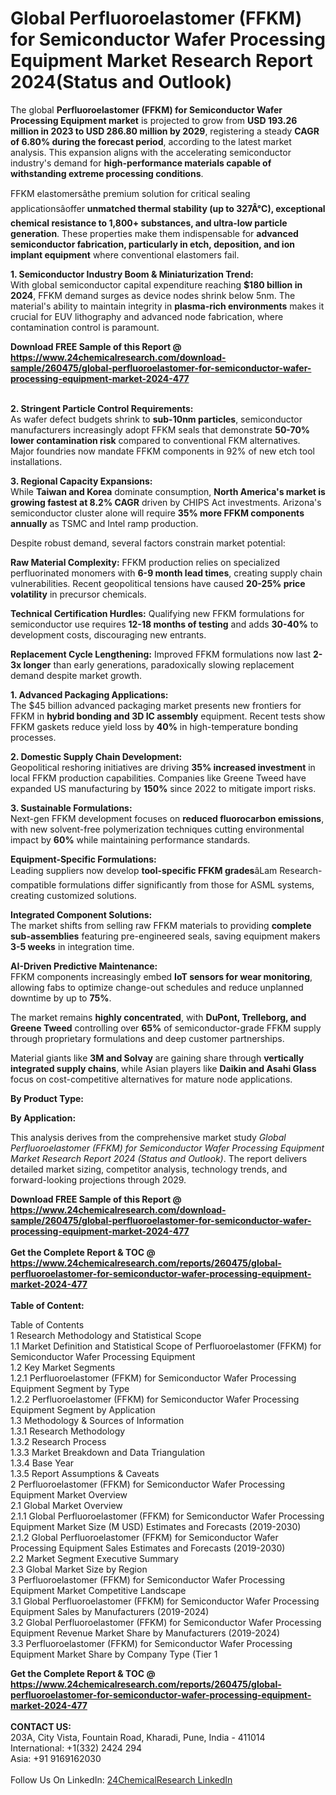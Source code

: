 <h1>Global Perfluoroelastomer (FFKM) for Semiconductor Wafer Processing Equipment Market Research Report 2024(Status and Outlook)</h1><p>The global <strong>Perfluoroelastomer (FFKM) for Semiconductor Wafer Processing Equipment market</strong> is projected to grow from <strong>USD 193.26 million in 2023 to USD 286.80 million by 2029</strong>, registering a steady <strong>CAGR of 6.80% during the forecast period</strong>, according to the latest market analysis. This expansion aligns with the accelerating semiconductor industry's demand for <strong>high-performance materials capable of withstanding extreme processing conditions</strong>.</p><p>FFKM elastomersâthe premium solution for critical sealing applicationsâoffer <strong>unmatched thermal stability (up to 327Â°C), exceptional chemical resistance to 1,800+ substances, and ultra-low particle generation</strong>. These properties make them indispensable for <strong>advanced semiconductor fabrication, particularly in etch, deposition, and ion implant equipment</strong> where conventional elastomers fail.</p><p><strong>1. Semiconductor Industry Boom &amp; Miniaturization Trend:</strong><br>
With global semiconductor capital expenditure reaching <strong>$180 billion in 2024</strong>, FFKM demand surges as device nodes shrink below 5nm. The material's ability to maintain integrity in <strong>plasma-rich environments</strong> makes it crucial for EUV lithography and advanced node fabrication, where contamination control is paramount.</p><div><b>Download FREE Sample of this Report @ 
            <a href="https://www.24chemicalresearch.com/download-sample/260475/global-perfluoroelastomer-for-semiconductor-wafer-processing-equipment-market-2024-477">
            https://www.24chemicalresearch.com/download-sample/260475/global-perfluoroelastomer-for-semiconductor-wafer-processing-equipment-market-2024-477</a></b></div><br><p><strong>2. Stringent Particle Control Requirements:</strong><br>
As wafer defect budgets shrink to <strong>sub-10nm particles</strong>, semiconductor manufacturers increasingly adopt FFKM seals that demonstrate <strong>50-70% lower contamination risk</strong> compared to conventional FKM alternatives. Major foundries now mandate FFKM components in 92% of new etch tool installations.</p><p><strong>3. Regional Capacity Expansions:</strong><br>
While <strong>Taiwan and Korea</strong> dominate consumption, <strong>North America's market is growing fastest at 8.2% CAGR</strong> driven by CHIPS Act investments. Arizona's semiconductor cluster alone will require <strong>35% more FFKM components annually</strong> as TSMC and Intel ramp production.</p><p>Despite robust demand, several factors constrain market potential:</p><p><strong>Raw Material Complexity:</strong> FFKM production relies on specialized perfluorinated monomers with <strong>6-9 month lead times</strong>, creating supply chain vulnerabilities. Recent geopolitical tensions have caused <strong>20-25% price volatility</strong> in precursor chemicals.</p><p><strong>Technical Certification Hurdles:</strong> Qualifying new FFKM formulations for semiconductor use requires <strong>12-18 months of testing</strong> and adds <strong>30-40%</strong> to development costs, discouraging new entrants.</p><p><strong>Replacement Cycle Lengthening:</strong> Improved FFKM formulations now last <strong>2-3x longer</strong> than early generations, paradoxically slowing replacement demand despite market growth.</p><p><strong>1. Advanced Packaging Applications:</strong><br>
The $45 billion advanced packaging market presents new frontiers for FFKM in <strong>hybrid bonding and 3D IC assembly</strong> equipment. Recent tests show FFKM gaskets reduce yield loss by <strong>40%</strong> in high-temperature bonding processes.</p><p><strong>2. Domestic Supply Chain Development:</strong><br>
Geopolitical reshoring initiatives are driving <strong>35% increased investment</strong> in local FFKM production capabilities. Companies like Greene Tweed have expanded US manufacturing by <strong>150%</strong> since 2022 to mitigate import risks.</p><p><strong>3. Sustainable Formulations:</strong><br>
Next-gen FFKM development focuses on <strong>reduced fluorocarbon emissions</strong>, with new solvent-free polymerization techniques cutting environmental impact by <strong>60%</strong> while maintaining performance standards.</p><p><strong>Equipment-Specific Formulations:</strong><br>
    Leading suppliers now develop <strong>tool-specific FFKM grades</strong>âLam Research-compatible formulations differ significantly from those for ASML systems, creating customized solutions.</p><p><strong>Integrated Component Solutions:</strong><br>
    The market shifts from selling raw FFKM materials to providing <strong>complete sub-assemblies</strong> featuring pre-engineered seals, saving equipment makers <strong>3-5 weeks</strong> in integration time.</p><p><strong>AI-Driven Predictive Maintenance:</strong><br>
    FFKM components increasingly embed <strong>IoT sensors for wear monitoring</strong>, allowing fabs to optimize change-out schedules and reduce unplanned downtime by up to <strong>75%</strong>.</p><p>The market remains <strong>highly concentrated</strong>, with <strong>DuPont, Trelleborg, and Greene Tweed</strong> controlling over <strong>65%</strong> of semiconductor-grade FFKM supply through proprietary formulations and deep customer partnerships.</p><p>Material giants like <strong>3M and Solvay</strong> are gaining share through <strong>vertically integrated supply chains</strong>, while Asian players like <strong>Daikin and Asahi Glass</strong> focus on cost-competitive alternatives for mature node applications.</p><p><strong>By Product Type:</strong></p><p><strong>By Application:</strong></p><p>This analysis derives from the comprehensive market study <em>Global Perfluoroelastomer (FFKM) for Semiconductor Wafer Processing Equipment Market Research Report 2024 (Status and Outlook)</em>. The report delivers detailed market sizing, competitor analysis, technology trends, and forward-looking projections through 2029.</p><div><b>Download FREE Sample of this Report @ 
            <a href="https://www.24chemicalresearch.com/download-sample/260475/global-perfluoroelastomer-for-semiconductor-wafer-processing-equipment-market-2024-477">
            https://www.24chemicalresearch.com/download-sample/260475/global-perfluoroelastomer-for-semiconductor-wafer-processing-equipment-market-2024-477</a></b></div><br><div><b>Get the Complete Report & TOC @ 
            <a href="https://www.24chemicalresearch.com/reports/260475/global-perfluoroelastomer-for-semiconductor-wafer-processing-equipment-market-2024-477">
            https://www.24chemicalresearch.com/reports/260475/global-perfluoroelastomer-for-semiconductor-wafer-processing-equipment-market-2024-477</a></b></div><br>
            <b>Table of Content:</b><p>Table of Contents<br />
1 Research Methodology and Statistical Scope<br />
1.1 Market Definition and Statistical Scope of Perfluoroelastomer (FFKM) for Semiconductor Wafer Processing Equipment<br />
1.2 Key Market Segments<br />
1.2.1 Perfluoroelastomer (FFKM) for Semiconductor Wafer Processing Equipment Segment by Type<br />
1.2.2 Perfluoroelastomer (FFKM) for Semiconductor Wafer Processing Equipment Segment by Application<br />
1.3 Methodology & Sources of Information<br />
1.3.1 Research Methodology<br />
1.3.2 Research Process<br />
1.3.3 Market Breakdown and Data Triangulation<br />
1.3.4 Base Year<br />
1.3.5 Report Assumptions & Caveats<br />
2 Perfluoroelastomer (FFKM) for Semiconductor Wafer Processing Equipment Market Overview<br />
2.1 Global Market Overview<br />
2.1.1 Global Perfluoroelastomer (FFKM) for Semiconductor Wafer Processing Equipment Market Size (M USD) Estimates and Forecasts (2019-2030)<br />
2.1.2 Global Perfluoroelastomer (FFKM) for Semiconductor Wafer Processing Equipment Sales Estimates and Forecasts (2019-2030)<br />
2.2 Market Segment Executive Summary<br />
2.3 Global Market Size by Region<br />
3 Perfluoroelastomer (FFKM) for Semiconductor Wafer Processing Equipment Market Competitive Landscape<br />
3.1 Global Perfluoroelastomer (FFKM) for Semiconductor Wafer Processing Equipment Sales by Manufacturers (2019-2024)<br />
3.2 Global Perfluoroelastomer (FFKM) for Semiconductor Wafer Processing Equipment Revenue Market Share by Manufacturers (2019-2024)<br />
3.3 Perfluoroelastomer (FFKM) for Semiconductor Wafer Processing Equipment Market Share by Company Type (Tier 1</p><div><b>Get the Complete Report & TOC @ 
            <a href="https://www.24chemicalresearch.com/reports/260475/global-perfluoroelastomer-for-semiconductor-wafer-processing-equipment-market-2024-477">
            https://www.24chemicalresearch.com/reports/260475/global-perfluoroelastomer-for-semiconductor-wafer-processing-equipment-market-2024-477</a></b></div><br><b>CONTACT US:</b><br>
            203A, City Vista, Fountain Road, Kharadi, Pune, India - 411014<br>
            International: +1(332) 2424 294<br>
            Asia: +91 9169162030 <br><br>
            Follow Us On LinkedIn: <a href="https://www.linkedin.com/company/24chemicalresearch/">24ChemicalResearch LinkedIn</a>